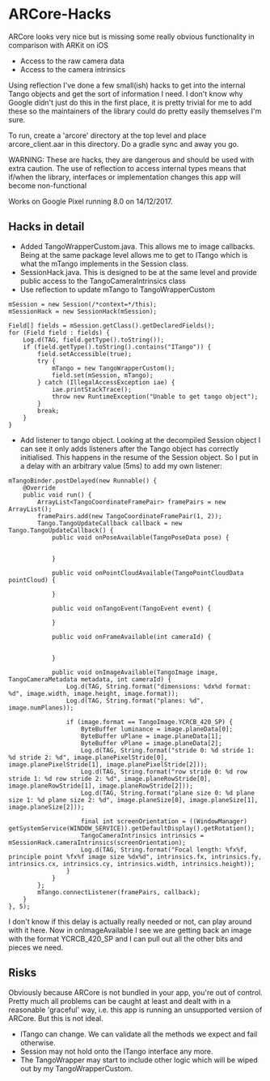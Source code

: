 # ARCore-Hacks

ARCore looks very nice but is missing some really obvious functionality in comparison with ARKit on iOS

* Access to the raw camera data
* Access to the camera intrinsics

Using reflection I've done a few small(ish) hacks to get into the internal Tango objects and get the sort of information I need. I don't know why Google didn't just do this in the first place, it is pretty trivial for me to add these so the maintainers of the library could do pretty easily themselves I'm sure.

To run, create a 'arcore' directory at the top level and place arcore_client.aar in this directory. Do a gradle sync and away you go.

WARNING: These are hacks, they are dangerous and should be used with extra caution. The use of reflection to access internal types means that if/when the library, interfaces or implementation changes this app will become non-functional

Works on Google Pixel running 8.0 on 14/12/2017.

## Hacks in detail

* Added TangoWrapperCustom.java. This allows me to image callbacks. Being at the same package level allows me to get to ITango which is what the mTango implements in the Session class.
* SessionHack.java. This is designed to be at the same level and provide public access to the TangoCameraIntrinsics class
* Use reflection to update mTango to TangoWrapperCustom

```
mSession = new Session(/*context=*/this);
mSessionHack = new SessionHack(mSession);

Field[] fields = mSession.getClass().getDeclaredFields();
for (Field field : fields) {
    Log.d(TAG, field.getType().toString());
    if (field.getType().toString().contains("ITango")) {
        field.setAccessible(true);
        try {
            mTango = new TangoWrapperCustom();
            field.set(mSession, mTango);
        } catch (IllegalAccessException iae) {
            iae.printStackTrace();
            throw new RuntimeException("Unable to get tango object");
        }
        break;
    }
}
```
* Add listener to tango object. Looking at the decompiled Session object I can see it only adds listeners after the Tango object has correctly initialised. This happens in the resume of the Session object. So I put in a delay with an arbitrary value (5ms) to add my own listener:

```
mTangoBinder.postDelayed(new Runnable() {
    @Override
    public void run() {
        ArrayList<TangoCoordinateFramePair> framePairs = new ArrayList();
        framePairs.add(new TangoCoordinateFramePair(1, 2));
        Tango.TangoUpdateCallback callback = new Tango.TangoUpdateCallback() {
            public void onPoseAvailable(TangoPoseData pose) {


            }

            public void onPointCloudAvailable(TangoPointCloudData pointCloud) {

            }

            public void onTangoEvent(TangoEvent event) {

            }

            public void onFrameAvailable(int cameraId) {


            }

            public void onImageAvailable(TangoImage image, TangoCameraMetadata metadata, int cameraId) {
                Log.d(TAG, String.format("dimensions: %dx%d format: %d", image.width, image.height, image.format));
                Log.d(TAG, String.format("planes: %d", image.numPlanes));

                if (image.format == TangoImage.YCRCB_420_SP) {
                    ByteBuffer luminance = image.planeData[0];
                    ByteBuffer uPlane = image.planeData[1];
                    ByteBuffer vPlane = image.planeData[2];
                    Log.d(TAG, String.format("stride 0: %d stride 1: %d stride 2: %d", image.planePixelStride[0], image.planePixelStride[1], image.planePixelStride[2]));
                    Log.d(TAG, String.format("row stride 0: %d row stride 1: %d row stride 2: %d", image.planeRowStride[0], image.planeRowStride[1], image.planeRowStride[2]));
                    Log.d(TAG, String.format("plane size 0: %d plane size 1: %d plane size 2: %d", image.planeSize[0], image.planeSize[1], image.planeSize[2]));

                    final int screenOrientation = ((WindowManager) getSystemService(WINDOW_SERVICE)).getDefaultDisplay().getRotation();
                    TangoCameraIntrinsics intrinsics = mSessionHack.cameraIntrinsics(screenOrientation);
                    Log.d(TAG, String.format("Focal length: %fx%f, principle point %fx%f image size %dx%d", intrinsics.fx, intrinsics.fy, intrinsics.cx, intrinsics.cy, intrinsics.width, intrinsics.height));
                }
            }
        };
        mTango.connectListener(framePairs, callback);
    }
}, 5);
```

I don't know if this delay is actually really needed or not, can play around with it here.
Now in onImageAvailable I see we are getting back an image with the format YCRCB_420_SP and I can pull out all the other bits and pieces we need.

## Risks

Obviously because ARCore is not bundled in your app, you're out of control. Pretty much all problems can be caught at least and dealt with in a reasonable 'graceful' way, i.e. this app is running an unsupported version of ARCore. But this is not ideal.
* ITango can change. We can validate all the methods we expect and fail otherwise.
* Session may not hold onto the ITango interface any more.
* The TangoWrapper may start to include other logic which will be wiped out by my TangoWrapperCustom.

